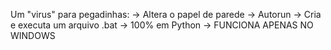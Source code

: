 Um "virus" para pegadinhas:
-> Altera o papel de parede
-> Autorun
-> Cria e executa um arquivo .bat
-> 100% em Python
-> FUNCIONA APENAS NO WINDOWS
